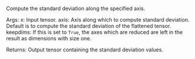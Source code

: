 Compute the standard deviation along the specified axis.

Args:
    x: Input tensor.
    axis: Axis along which to compute standard deviation.
        Default is to compute the standard deviation of the
        flattened tensor.
    keepdims: If this is set to `True`, the axes which are reduced are left
        in the result as dimensions with size one.

Returns:
    Output tensor containing the standard deviation values.
